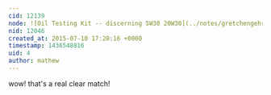 ```yaml
---
cid: 12139
node: ![Oil Testing Kit -- discerning 5W30 20W30](../notes/gretchengehrke/07-10-2015/oil-testing-kit-discerning-5w30-20w30)
nid: 12046
created_at: 2015-07-10 17:20:16 +0000
timestamp: 1436548816
uid: 4
author: mathew
---
```


wow! that's a real clear match!